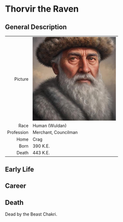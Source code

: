 # Thorvir the Raven

## General Description
| | |
|-------------:|:--------------------|
| Picture      | <img src="images/people/Thorvir.jpg" alt="Lightsong the Haunted" width="275"/> |
| Race         | Human (Wuldan)        |
| Profession   | Merchant, Councilman  |
| Home         | Crag                  |
| Born         | 390 K.E.              |
| Death        | 443 K.E.              |

## Early Life

## Career   

## Death  

Dead by the Beast Chakri.
